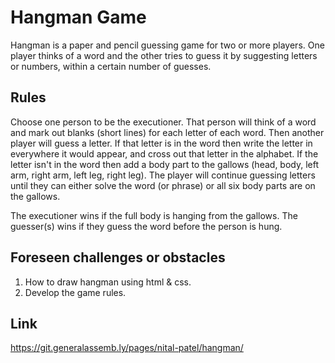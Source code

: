 # Hangman Game

Hangman is a paper and pencil guessing game for two or more players. One player thinks of a word and the other tries to guess it by suggesting letters or numbers, within a certain number of guesses.

## Rules
Choose one person to be the executioner. That person will think of a word and mark out blanks (short lines) for each letter of each word. Then another player will guess a letter. If that letter is in the word then write the letter in everywhere it would appear, and cross out that letter in the alphabet. If the letter isn't in the word then add a body part to the gallows (head, body, left arm, right arm, left leg, right leg). The player will continue guessing letters until they can either solve the word (or phrase) or all six body parts are on the gallows.

The executioner wins if the full body is hanging from the gallows. The guesser(s) wins if they guess the word before the person is hung.

## Foreseen challenges or obstacles
1. How to draw hangman using html & css.
2. Develop the game rules.

## Link 
https://git.generalassemb.ly/pages/nital-patel/hangman/
